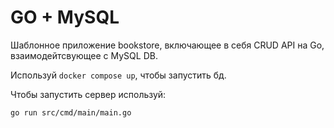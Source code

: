 # GO + MySQL

Шаблонное приложение bookstore, включающее в себя CRUD API на Go, взаимодейтсвующее с MySQL DB.

Используй `docker compose up`, чтобы запустить бд. 

Чтобы запустить сервер используй:

```bash
go run src/cmd/main/main.go
```
